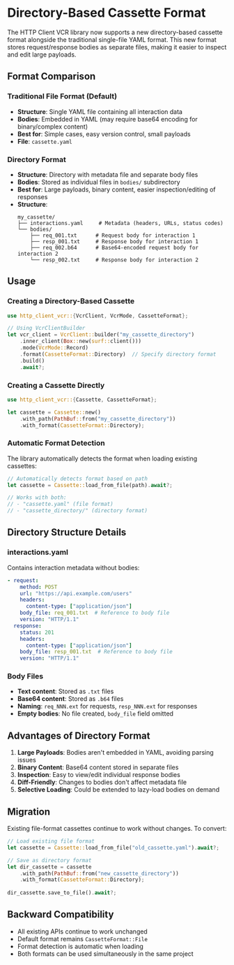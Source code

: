 # Directory-Based Cassette Format

The HTTP Client VCR library now supports a new directory-based cassette format alongside the traditional single-file YAML format. This new format stores request/response bodies as separate files, making it easier to inspect and edit large payloads.

## Format Comparison

### Traditional File Format (Default)
- **Structure**: Single YAML file containing all interaction data
- **Bodies**: Embedded in YAML (may require base64 encoding for binary/complex content)
- **Best for**: Simple cases, easy version control, small payloads
- **File**: `cassette.yaml`

### Directory Format
- **Structure**: Directory with metadata file and separate body files
- **Bodies**: Stored as individual files in `bodies/` subdirectory
- **Best for**: Large payloads, binary content, easier inspection/editing of responses
- **Structure**:
  ```
  my_cassette/
  ├── interactions.yaml     # Metadata (headers, URLs, status codes)
  └── bodies/
      ├── req_001.txt      # Request body for interaction 1
      ├── resp_001.txt     # Response body for interaction 1
      ├── req_002.b64      # Base64-encoded request body for interaction 2
      └── resp_002.txt     # Response body for interaction 2
  ```

## Usage

### Creating a Directory-Based Cassette

```rust
use http_client_vcr::{VcrClient, VcrMode, CassetteFormat};

// Using VcrClientBuilder
let vcr_client = VcrClient::builder("my_cassette_directory")
    .inner_client(Box::new(surf::client()))
    .mode(VcrMode::Record)
    .format(CassetteFormat::Directory)  // Specify directory format
    .build()
    .await?;
```

### Creating a Cassette Directly

```rust
use http_client_vcr::{Cassette, CassetteFormat};

let cassette = Cassette::new()
    .with_path(PathBuf::from("my_cassette_directory"))
    .with_format(CassetteFormat::Directory);
```

### Automatic Format Detection

The library automatically detects the format when loading existing cassettes:

```rust
// Automatically detects format based on path
let cassette = Cassette::load_from_file(path).await?;

// Works with both:
// - "cassette.yaml" (file format)
// - "cassette_directory/" (directory format)
```

## Directory Structure Details

### interactions.yaml
Contains interaction metadata without bodies:

```yaml
- request:
    method: POST
    url: "https://api.example.com/users"
    headers:
      content-type: ["application/json"]
    body_file: req_001.txt  # Reference to body file
    version: "HTTP/1.1"
  response:
    status: 201
    headers:
      content-type: ["application/json"]
    body_file: resp_001.txt  # Reference to body file
    version: "HTTP/1.1"
```

### Body Files
- **Text content**: Stored as `.txt` files
- **Base64 content**: Stored as `.b64` files
- **Naming**: `req_NNN.ext` for requests, `resp_NNN.ext` for responses
- **Empty bodies**: No file created, `body_file` field omitted

## Advantages of Directory Format

1. **Large Payloads**: Bodies aren't embedded in YAML, avoiding parsing issues
2. **Binary Content**: Base64 content stored in separate files
3. **Inspection**: Easy to view/edit individual response bodies
4. **Diff-Friendly**: Changes to bodies don't affect metadata file
5. **Selective Loading**: Could be extended to lazy-load bodies on demand

## Migration

Existing file-format cassettes continue to work without changes. To convert:

```rust
// Load existing file format
let cassette = Cassette::load_from_file("old_cassette.yaml").await?;

// Save as directory format
let dir_cassette = cassette
    .with_path(PathBuf::from("new_cassette_directory"))
    .with_format(CassetteFormat::Directory);
    
dir_cassette.save_to_file().await?;
```

## Backward Compatibility

- All existing APIs continue to work unchanged
- Default format remains `CassetteFormat::File`
- Format detection is automatic when loading
- Both formats can be used simultaneously in the same project